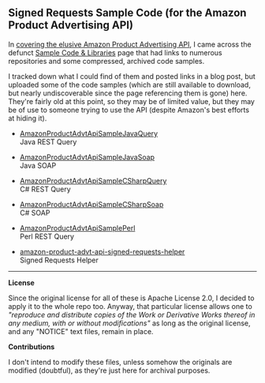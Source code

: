## Signed Requests Sample Code (for the Amazon Product Advertising API)

In [covering the elusive Amazon Product Advertising API](https://grantwinney.com/querying-amazon-product-details-with-the-amazon-product-advertising-api/), I came across the defunct [Sample Code & Libraries](https://web.archive.org/web/20150924044348/https://aws.amazon.com/code/Product-Advertising-API) page that had links to numerous repositories and some compressed, archived code samples.

I tracked down what I could find of them and posted links in a blog post, but uploaded some of the code samples (which are still available to download, but nearly undiscoverable since the page referencing them is gone) here. They're fairly old at this point, so they may be of limited value, but they may be of use to someone trying to use the API (despite Amazon's best efforts at hiding it).

* [AmazonProductAdvtApiSampleJavaQuery](https://github.com/grantwinney/Signed-Requests-Sample-Code-for-the-Amazon-Product-Advertising-API/tree/master/AmazonProductAdvtApiSampleJavaQuery)<br>Java REST Query

* [AmazonProductAdvtApiSampleJavaSoap](https://github.com/grantwinney/Signed-Requests-Sample-Code-for-the-Amazon-Product-Advertising-API/tree/master/AmazonProductAdvtApiSampleJavaSoap)<br>Java SOAP

* [AmazonProductAdvtApiSampleCSharpQuery](https://github.com/grantwinney/Signed-Requests-Sample-Code-for-the-Amazon-Product-Advertising-API/tree/master/AmazonProductAdvtApiSampleCSharpQuery)<br>C# REST Query

* [AmazonProductAdvtApiSampleCSharpSoap](https://github.com/grantwinney/Signed-Requests-Sample-Code-for-the-Amazon-Product-Advertising-API/tree/master/AmazonProductAdvtApiSampleCSharpSoap)<br>C# SOAP

* [AmazonProductAdvtApiSamplePerl](https://github.com/grantwinney/Signed-Requests-Sample-Code-for-the-Amazon-Product-Advertising-API/tree/master/AmazonProductAdvtApiSamplePerl)<br>Perl REST Query

* [amazon-product-advt-api-signed-requests-helper](https://github.com/grantwinney/Signed-Requests-Sample-Code-for-the-Amazon-Product-Advertising-API/tree/master/amazon-product-advt-api-signed-requests-helper)<br>Signed Requests Helper

---

**License**

Since the original license for all of these is Apache License 2.0, I decided to apply it to the whole repo too. Anyway, that particular license allows one to _"reproduce and distribute copies of the Work or Derivative Works thereof in any medium, with or without modifications"_ as long as the original license, and any "NOTICE" text files, remain in place.

**Contributions**

I don't intend to modify these files, unless somehow the originals are modified (doubtful), as they're just here for archival purposes.
